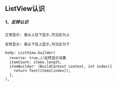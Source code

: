 ListView认识
-----

##### 1、反转认识
```
正常显示: 是从上往下显示,可见区为上

反转显示: 是从下往上显示,可见区为下
```
```
body: ListView.builder(
  reverse: true,//反转显示设置
  itemCount: items.length,
  itemBuilder: (BuildContext context, int index){
    return Text(items[index]);
  },
),
```

